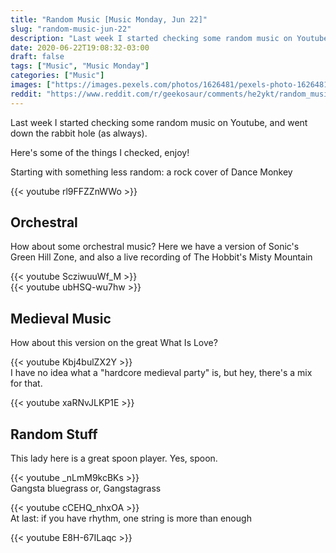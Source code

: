 ```yaml
---
title: "Random Music [Music Monday, Jun 22]"
slug: "random-music-jun-22"
description: "Last week I started checking some random music on Youtube, and went down the rabbit hole (as always). Here's some of the things I checked, enjoy!"
date: 2020-06-22T19:08:32-03:00
draft: false
tags: ["Music", "Music Monday"]
categories: ["Music"]
images: ["https://images.pexels.com/photos/1626481/pexels-photo-1626481.jpeg"]
reddit: "https://www.reddit.com/r/geekosaur/comments/he2ykt/random_music_music_monday_jun_22/"
---
```


Last week I started checking some random music on Youtube, and went down the rabbit hole (as always).

Here's some of the things I checked, enjoy!

Starting with something less random: a rock cover of Dance Monkey

{{< youtube rl9FFZZnWWo >}}  

<!--more-->

## Orchestral

How about some orchestral music? Here we have a version of Sonic's Green Hill Zone, and also a live recording of The Hobbit's Misty Mountain

{{< youtube ScziwuuWf_M >}}  
{{< youtube ubHSQ-wu7hw >}}  

## Medieval Music

How about this version on the great What Is Love?

{{< youtube Kbj4bulZX2Y >}}  
I have no idea what a "hardcore medieval party" is, but hey, there's a mix for that.

{{< youtube xaRNvJLKP1E >}}  

## Random Stuff

This lady here is a great spoon player. Yes, spoon.

{{< youtube _nLmM9kcBKs >}}  
Gangsta bluegrass or, Gangstagrass

{{< youtube cCEHQ_nhxOA >}}  
At last: if you have rhythm, one string is more than enough

{{< youtube E8H-67ILaqc >}}  
